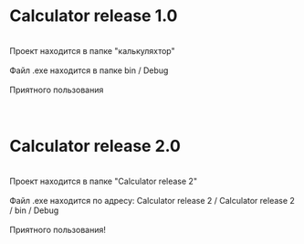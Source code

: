 # Calculator release 1.0
<br>Проект находится в папке "калькуляхтор"</br>
<br>Файл .exe находится в папке bin / Debug</br>
<br>Приятного пользования</br>
<br></br>
# Calculator release 2.0
<br>Проект находится в папке "Calculator release 2"</br>
<br>Файл .exe находится по адресу: Calculator release 2 / Calculator release 2 / bin / Debug</br>
<br>Приятного пользования!</br>
